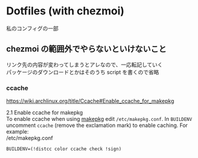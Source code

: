 # Dotfiles (with chezmoi)
私のコンフィグの一部

## chezmoi の範囲外でやらないといけないこと
リンク先の内容が変わってしまうとアレなので、一応転記していく\
パッケージのダウンロードとかはそのうち script を書くので省略

### ccache
https://wiki.archlinux.org/title/Ccache#Enable_ccache_for_makepkg

2.1 Enable ccache for makepkg\
To enable ccache when using [makepkg](https://wiki.archlinux.org/title/Makepkg) edit `/etc/makepkg.conf`. In `BUILDENV` uncomment `ccache` (remove the exclamation mark) to enable caching. For example:\
/etc/makepkg.conf
```
BUILDENV=(!distcc color ccache check !sign)
```
